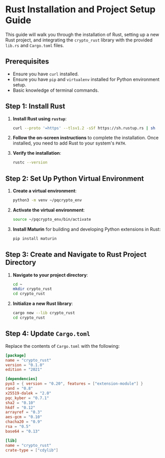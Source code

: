 # Rust Installation and Project Setup Guide

This guide will walk you through the installation of Rust, setting up a new Rust project, and integrating the `crypto_rust` library with the provided `lib.rs` and `Cargo.toml` files.

## Prerequisites

- Ensure you have `curl` installed.
- Ensure you have `pip` and `virtualenv` installed for Python environment setup.
- Basic knowledge of terminal commands.

## Step 1: Install Rust

1. **Install Rust using `rustup`**:
    ```sh
    curl --proto '=https' --tlsv1.2 -sSf https://sh.rustup.rs | sh
    ```

2. **Follow the on-screen instructions** to complete the installation. Once installed, you need to add Rust to your system's `PATH`.

3. **Verify the installation**:
    ```sh
    rustc --version
    ```

## Step 2: Set Up Python Virtual Environment

1. **Create a virtual environment**:
    ```sh
    python3 -m venv ~/pqcrypto_env
    ```

2. **Activate the virtual environment**:
    ```sh
    source ~/pqcrypto_env/bin/activate
    ```

3. **Install Maturin** for building and developing Python extensions in Rust:
    ```sh
    pip install maturin
    ```

## Step 3: Create and Navigate to Rust Project Directory

1. **Navigate to your project directory**:
    ```sh
    cd ~
    mkdir crypto_rust
    cd crypto_rust
    ```

2. **Initialize a new Rust library**:
    ```sh
    cargo new --lib crypto_rust
    cd crypto_rust
    ```

## Step 4: Update `Cargo.toml`

Replace the contents of `Cargo.toml` with the following:

````toml name=crypto_rust/Cargo.toml
[package]
name = "crypto_rust"
version = "0.1.0"
edition = "2021"

[dependencies]
pyo3 = { version = "0.20", features = ["extension-module"] }
rand = "0.8"
x25519-dalek = "2.0"
pqc_kyber = "0.7.1"
sha2 = "0.10"
hkdf = "0.12"
arrayref = "0.3"
aes-gcm = "0.10"
chacha20 = "0.9"
rsa = "0.5"
base64 = "0.13"

[lib]
name = "crypto_rust"
crate-type = ["cdylib"]
